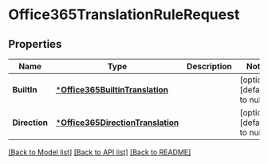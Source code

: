 # Office365TranslationRuleRequest

## Properties
Name | Type | Description | Notes
------------ | ------------- | ------------- | -------------
**BuiltIn** | [***Office365BuiltinTranslation**](Office365BuiltinTranslation.md) |  | [optional] [default to null]
**Direction** | [***Office365DirectionTranslation**](Office365DirectionTranslation.md) |  | [optional] [default to null]

[[Back to Model list]](../README.md#documentation-for-models) [[Back to API list]](../README.md#documentation-for-api-endpoints) [[Back to README]](../README.md)

